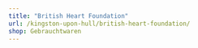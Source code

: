 ```yaml
---
title: "British Heart Foundation"
url: /kingston-upon-hull/british-heart-foundation/
shop: Gebrauchtwaren
---
```

